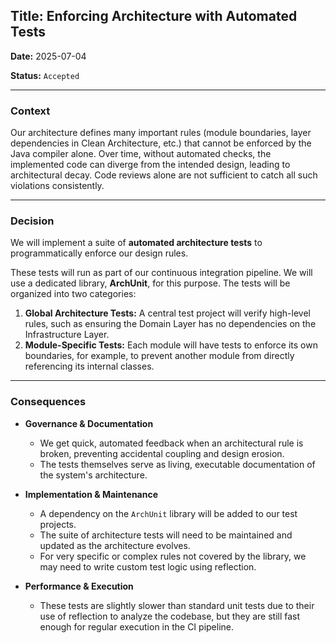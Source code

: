 ## **Title: Enforcing Architecture with Automated Tests**

**Date:** 2025-07-04

**Status:** `Accepted` 

---

### **Context**

Our architecture defines many important rules (module boundaries, layer dependencies in Clean Architecture, etc.) that cannot be enforced by the Java compiler alone. Over time, without automated checks, the implemented code can diverge from the intended design, leading to architectural decay. Code reviews alone are not sufficient to catch all such violations consistently.

---

### **Decision**

We will implement a suite of **automated architecture tests** to programmatically enforce our design rules.

These tests will run as part of our continuous integration pipeline. We will use a dedicated library, **ArchUnit**, for this purpose. The tests will be organized into two categories:

1. **Global Architecture Tests:** A central test project will verify high-level rules, such as ensuring the Domain Layer has no dependencies on the Infrastructure Layer.
2. **Module-Specific Tests:** Each module will have tests to enforce its own boundaries, for example, to prevent another module from directly referencing its internal classes.

---

### **Consequences**

- **Governance & Documentation**
    
    - We get quick, automated feedback when an architectural rule is broken, preventing accidental coupling and design erosion.
    - The tests themselves serve as living, executable documentation of the system's architecture.
- **Implementation & Maintenance**
    
    - A dependency on the `ArchUnit` library will be added to our test projects.
    - The suite of architecture tests will need to be maintained and updated as the architecture evolves.
    - For very specific or complex rules not covered by the library, we may need to write custom test logic using reflection.
- **Performance & Execution**
    
    - These tests are slightly slower than standard unit tests due to their use of reflection to analyze the codebase, but they are still fast enough for regular execution in the CI pipeline.